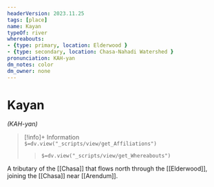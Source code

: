 ```yaml
---
headerVersion: 2023.11.25
tags: [place]
name: Kayan
typeOf: river
whereabouts: 
- {type: primary, location: Elderwood }
- {type: secondary, location: Chasa-Nahadi Watershed }
pronunciation: KAH-yan
dm_notes: color
dm_owner: none
---
```

# Kayan
*(KAH-yan)*
>[!info]+ Information  
> `$=dv.view("_scripts/view/get_Affiliations")`  
>> `$=dv.view("_scripts/view/get_Whereabouts")`

A tributary of the [[Chasa]] that flows north through the [[Elderwood]], joining the [[Chasa]] near [[Arendum]]. 
